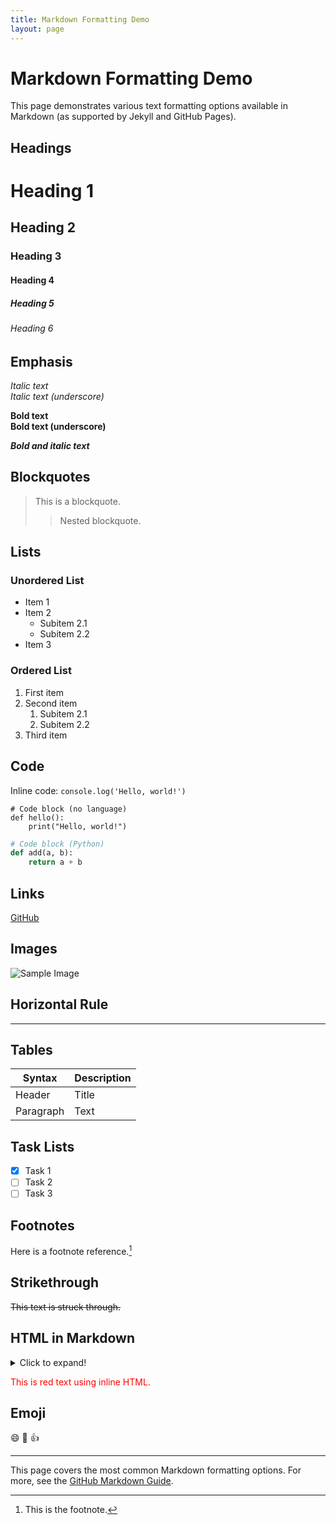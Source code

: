 ```yaml
---
title: Markdown Formatting Demo
layout: page
---
```


# Markdown Formatting Demo

This page demonstrates various text formatting options available in Markdown (as supported by Jekyll and GitHub Pages).

## Headings

# Heading 1
## Heading 2
### Heading 3
#### Heading 4
##### Heading 5
###### Heading 6

## Emphasis

*Italic text*  
_Italic text (underscore)_

**Bold text**  
__Bold text (underscore)__

***Bold and italic text***

## Blockquotes

> This is a blockquote.
> 
> > Nested blockquote.

## Lists

### Unordered List
- Item 1
- Item 2
  - Subitem 2.1
  - Subitem 2.2
- Item 3

### Ordered List
1. First item
2. Second item
   1. Subitem 2.1
   2. Subitem 2.2
3. Third item

## Code

Inline code: `console.log('Hello, world!')`

```
# Code block (no language)
def hello():
    print("Hello, world!")
```

```python
# Code block (Python)
def add(a, b):
    return a + b
```

## Links

[GitHub](https://github.com/)

## Images

![Sample Image](https://via.placeholder.com/150 "Placeholder Image")

## Horizontal Rule

---

## Tables

| Syntax | Description |
|--------|-------------|
| Header | Title       |
| Paragraph | Text     |

## Task Lists

- [x] Task 1
- [ ] Task 2
- [ ] Task 3

## Footnotes

Here is a footnote reference.[^1]

[^1]: This is the footnote.

## Strikethrough

~~This text is struck through.~~

## HTML in Markdown

<details>
  <summary>Click to expand!</summary>
  <p>This is hidden content revealed by clicking.</p>
</details>

<p style="color: red;">This is red text using inline HTML.</p>

## Emoji

:smile: :rocket: :+1:

---

This page covers the most common Markdown formatting options. For more, see the [GitHub Markdown Guide](https://guides.github.com/features/mastering-markdown/).
